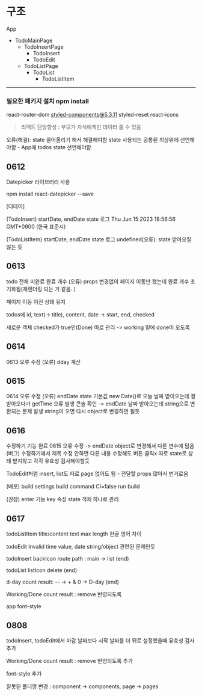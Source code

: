 # 구조
App
- TodoMainPage
  - TodoInsertPage
    - TodoInsert
    - TodoEdit
  - TodoListPage
    - TodoList
      - TodoListItem
*** 
### 필요한 패키지 설치 npm install
react-router-dom styled-components@5.3.11 styled-reset react-icons

> 리액트 단방향성 : 부모가 자식에게만 데이터 줄 수 있음


오류(해결): state 끌어올리기 해서 해결해야함 state 사용되는 공통된 최상위에 선언해야함 - App에 todos state 선언해야함

## 0612
Datepicker 라이브러리 사용

npm install react-datepicker --save

[디데이]

(TodoInsert) startDate, endDate state 로그
Thu Jun 15 2023 18:56:56 GMT+0900 (한국 표준시)

(TodoListItem) startDate, endDate state 로그
 undefined(오류): state 받아오질 않는 듯

## 0613
todo 전체 미완료 완료 개수
(오류) props 변경없이 페이지 이동만 했는데 완료 개수 초기화됨(재렌더링 되는 거 같음..)

페이지 이동 이전 상태 유지

todos에 id, text(-> title), content, date -> start, end, checked

새로운 객체 checked가 true인(Done) 따로 관리 -> working 밑에 done이 오도록

## 0614
0613 오류 수정
(오류) dday 계산

## 0615
0614 오류 수정
(오류) endDate state 기본값 new Date()로 오늘 날짜 받아오는데 
잘 받아오다가 getTime 오류 발생 콘솔 확인 -> endDate 날짜 받아오는데 string으로 변환되는 문제 발생 string이 오면 다시 object로 변경하면 될듯

## 0616
수정하기 기능 완료
0615 오류 수정 -> endDate object로 변경해서 다른 변수에 담음
(버그) 수정하기에서 제목 수정 안하면 다른 내용 수정해도 버튼 클릭x
따로 state로 상태 받지않고 각각 유효성 검사해야할듯

TodoEdit처럼 insert, list도 따로 page 없어도 됨 - 전달할 props 많아서 번거로움


(배포) build settings
build command CI=false run build

(권장)
enter 기능 key 속성
state 객체 하나로 관리


## 0617
todoListItem title/content text max length 한글 영어 차이

todoEdit Invalid time value, date string/object 관련된 문제인듯

todoInsert backIcon route path :  main -> list (end)

todoList listIcon delete (end)

d-day count result:  -- -> + & 0 -> D-day (end)

Working/Done count result : remove 반영되도록

app font-style

## 0808
todoInsert, todoEdit에서 마감 날짜보다 시작 날짜를 더 뒤로 설정했을때 유효성 검사 추가
  
Working/Done count result : remove 반영되도록 추가

font-style 추가

잘못된 폴더명 변경 : component -> components, page -> pages